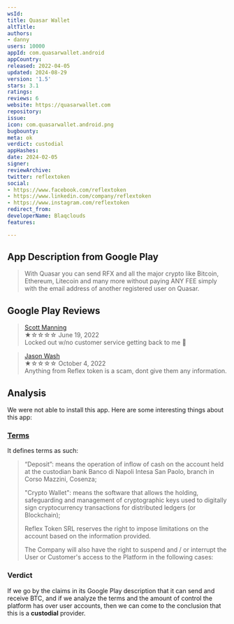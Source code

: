 ```yaml
---
wsId: 
title: Quasar Wallet
altTitle: 
authors:
- danny
users: 10000
appId: com.quasarwallet.android
appCountry: 
released: 2022-04-05
updated: 2024-08-29
version: '1.5'
stars: 3.1
ratings: 
reviews: 6
website: https://quasarwallet.com
repository: 
issue: 
icon: com.quasarwallet.android.png
bugbounty: 
meta: ok
verdict: custodial
appHashes: 
date: 2024-02-05
signer: 
reviewArchive: 
twitter: reflextoken
social:
- https://www.facebook.com/reflextoken
- https://www.linkedin.com/company/reflextoken
- https://www.instagram.com/reflextoken
redirect_from: 
developerName: Blaqclouds
features: 

---
```


## App Description from Google Play 

> With Quasar you can send RFX and all the major crypto like Bitcoin, Ethereum, Litecoin and many more without paying ANY FEE simply with the email address of another registered user on Quasar.

## Google Play Reviews 

> [Scott Manning](https://play.google.com/store/apps/details?id=com.quasarwallet.android&gl=us)<br>
  ★☆☆☆☆ June 19, 2022 <br>
       Locked out w/no customer service getting back to me 🤨

> [Jason Wash](https://play.google.com/store/apps/details?id=com.quasarwallet.android&gl=us)<br>
  ★☆☆☆☆ October 4, 2022 <br>
       Anything from Reflex token is a scam, dont give them any information.
       
## Analysis 

We were not able to install this app. Here are some interesting things about this app: 

### [Terms](https://quasarwallet.com/documents/terms-en.pdf) 

It defines terms as such:

> “Deposit”: means the operation of inflow of cash on the account held at the custodian bank Banco di Napoli
Intesa San Paolo, branch in Corso Mazzini, Cosenza; 
> 
> "Crypto Wallet": means the software that allows the holding, safeguarding and management of cryptographic keys used to digitally sign cryptocurrency transactions for distributed ledgers (or Blockchain);
>
> Reflex Token SRL reserves the right to impose limitations on the account based on the information provided.
> 
> The Company will also have the right to suspend and / or interrupt the User or Customer's access to the Platform
in the following cases:

### Verdict 

If we go by the claims in its Google Play description that it can send and receive BTC, and if we analyze the terms and the amount of control the platform has over user accounts, then we can come to the conclusion that this is a **custodial** provider.